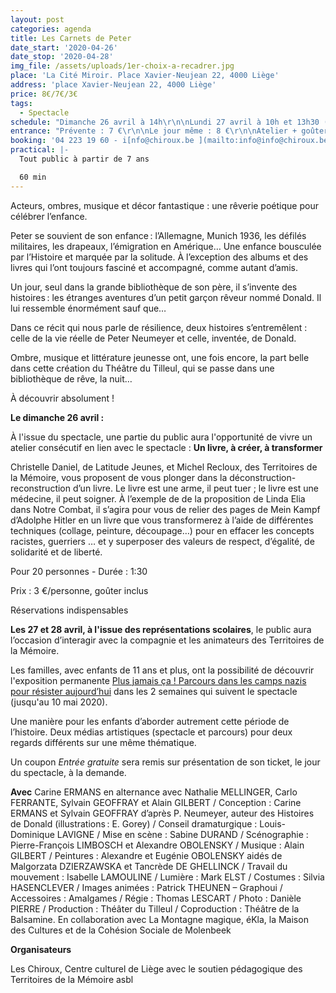 ```yaml
---
layout: post
categories: agenda
title: Les Carnets de Peter
date_start: '2020-04-26'
date_stop: '2020-04-28'
img_file: /assets/uploads/1er-choix-a-recadrer.jpg
place: 'La Cité Miroir. Place Xavier-Neujean 22, 4000 Liège'
address: 'place Xavier-Neujean 22, 4000 Liège'
price: 8€/7€/3€
tags:
  - Spectacle
schedule: "Dimanche 26 avril à 14h\r\n\nLundi 27 avril à 10h et 13h30 (scolaires)\r\n\nMardi 28 avril 10h et 13h30 (scolaires)"
entrance: "Prévente : 7 €\r\n\nLe jour même : 8 €\r\n\nAtelier + goûter le dimanche : 3 €"
booking: '04 223 19 60 - i[nfo@chiroux.be ](mailto:info@info@chiroux.be)'
practical: |-
  Tout public à partir de 7 ans

  60 min
---
```

Acteurs, ombres, musique et décor fantastique : une rêverie poétique pour célébrer l’enfance.

Peter se souvient de son enfance : l’Allemagne, Munich 1936, les défilés militaires, les drapeaux, l’émigration en Amérique… Une enfance bousculée par l’Histoire et marquée par la solitude. À l’exception des albums et des livres qui l’ont toujours fasciné et accompagné, comme autant d’amis.

Un jour, seul dans la grande bibliothèque de son père, il s’invente des histoires : les étranges aventures d’un petit garçon rêveur nommé Donald. Il lui ressemble énormément sauf que…

Dans ce récit qui nous parle de résilience, deux histoires s’entremêlent : celle de la vie réelle de Peter Neumeyer et celle, inventée, de Donald.

Ombre, musique et littérature jeunesse ont, une fois encore, la part belle dans cette création du Théâtre du Tilleul, qui se passe dans une bibliothèque de rêve, la nuit…

À découvrir absolument !

**Le dimanche 26 avril :** 

À l'issue du spectacle, une partie du public aura l'opportunité de vivre un atelier consécutif en lien avec le spectacle : **Un livre, à créer, à transformer**

Christelle Daniel, de Latitude Jeunes, et Michel Recloux, des Territoires de la Mémoire, vous proposent de vous plonger dans la déconstruction-reconstruction d’un livre. Le livre est une arme, il peut tuer ; le livre est une médecine, il peut soigner. À l’exemple de de la proposition de Linda Elia dans Notre Combat, il s’agira pour vous de relier des pages de Mein Kampf d’Adolphe Hitler en un livre que vous transformerez à l’aide de différentes techniques (collage, peinture, découpage…) pour en effacer les concepts racistes, guerriers … et y superposer des valeurs de respect, d’égalité, de solidarité et de liberté.

Pour 20 personnes - Durée : 1:30

Prix : 3 €/personne, goûter inclus

Réservations indispensables



**Les 27 et 28 avril, à l'issue des représentations scolaires**, le public aura l’occasion d’interagir avec la compagnie et les animateurs des Territoires de la Mémoire.

Les familles, avec enfants de 11 ans et plus, ont la possibilité de découvrir l'exposition permanente [Plus jamais ça ! Parcours dans les camps nazis pour résister aujourd’hui](http://www.citemiroir.be/fr/exposition-permanente/plus-jamais-ca) dans les 2 semaines qui suivent le spectacle (jusqu'au 10 mai 2020).

Une manière pour les enfants d’aborder autrement cette période de l’histoire. Deux médias artistiques (spectacle et parcours) pour deux regards différents sur une même thématique.

Un coupon _Entrée gratuite_ sera remis sur présentation de son ticket, le jour du spectacle, à la demande. 



 



**Avec** Carine ERMANS en alternance avec Nathalie MELLINGER, Carlo FERRANTE, Sylvain GEOFFRAY et Alain GILBERT / Conception : Carine ERMANS et Sylvain GEOFFRAY d’après P. Neumeyer, auteur des Histoires de Donald (illustrations : E. Gorey) / Conseil dramaturgique : Louis-Dominique LAVIGNE / Mise en scène : Sabine DURAND / Scénographie : Pierre-François LIMBOSCH et Alexandre OBOLENSKY / Musique : Alain GILBERT / Peintures : Alexandre et Eugénie OBOLENSKY aidés de Malgorzata DZIERZAWSKA et Tancrède DE GHELLINCK / Travail du mouvement : Isabelle LAMOULINE / Lumière : Mark ELST / Costumes : Silvia HASENCLEVER / Images animées : Patrick THEUNEN – Graphoui / Accessoires : Amalgames / Régie : Thomas LESCART / Photo : Danièle PIERRE / Production : Théâter du Tilleul / Coproduction : Théâtre de la Balsamine. En collaboration avec La Montagne magique, éKla, la Maison des Cultures et de la Cohésion Sociale de Molenbeek



 

**Organisateurs** 



Les Chiroux, Centre culturel de Liège avec le soutien pédagogique des Territoires de la Mémoire asbl
